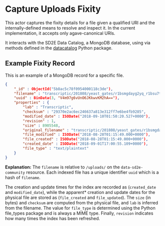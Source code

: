 Capture Uploads Fixity
======================

This actor captures the fixity details for a file given a qualified URI and the
internally-defined means to resolve and inspect it. In the current implementation,
it accepts only agave-canonical URIs.

It interacts with the SD2E Data Catalog, a MongoDB database, using via methods
defined in the [datacatalog](https://github.com/SD2E/python-datacatalog) Python
package.

Example Fixity Record
---------------------

This is an example of a MongoDB record for a specific file.

```json
{
    "_id" : ObjectId("5b8ac5c78f0954000118c3de"),
    "filename" : "transcriptic/201808/yeast_gates/r1bsmgdayg2yq_r1bsu7tb7bsuk/6388_0.00015_2.fcs",
    "uuid" : BinData(3, "V4m97g6vUnO6JKkwvKM2hA=="),
    "properties" : {
        "lab" : "Transcriptic",
        "checksum" : "29370e2ac6ec246637a813e312ff7e6be4fb9285",
        "modified_date" : ISODate("2018-09-10T01:50:20.527+0000"),
        "revision" : 1,
        "size" : 8905548,
        "original_filename" : "transcriptic/201808/yeast_gates/r1bsmgdayg2yq_r1bsu7tb7bsuk/6388_0.00015_2.fcs",
        "file_modified" : ISODate("2018-08-28T01:15:49.000+0000"),
        "file_created" : ISODate("2018-08-28T01:15:49.000+0000"),
        "created_date" : ISODate("2018-09-01T17:00:55.109+0000"),
        "file_type" : "text/plaintext"
    }
}
```

**Explanation:** The `filename` is relative  to `/uploads/` on the
`data-sd2e-community` resource. Each indexed file has a  unique identifier
`uuid` which is a hash of `filename`.

The creation and update times for the index are recorded as (`created_date` and
 `modified_date`), while the apparent* creation and update dates for the
physical file are stored as (`file_created`  and `file_updated`). The `size`
(in bytes) and `checksum` are computed from the  physical file, and  `lab` is
inferred from the filename. The value for `file_type` is determined using the
Python file_types package and is always a MIME type. Finally, `revision`
indicates how many times the index has been refreshed.
